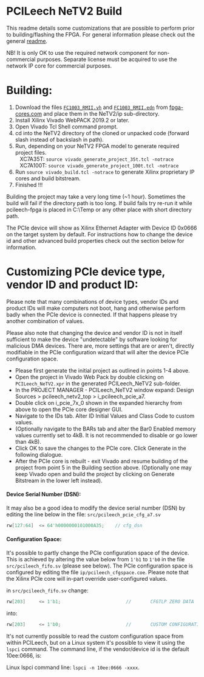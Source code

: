PCILeech NeTV2 Build
=================
This readme details some customizations that are possible to perform prior to building/flashing the FPGA. For general information please check out the general [readme](readme.md).

NB! It is only OK to use the required network component for non-commercial purposes. Separate license must be acquired to use the network IP core for commercial purposes.

Building:
=================
1) Download the files [`FC1003_RMII.vh`](http://www.fpga-cores.com/FC/FC1003_RMII.vh) and [`FC1003_RMII.edn`](http://www.fpga-cores.com/dl/x7/FC1003_RMII.edn) from [fpga-cores.com](http://www.fpga-cores.com) and place them in the NeTV2/ip sub-directory.
1) Install Xilinx Vivado WebPACK 2019.2 or later.
2) Open Vivado Tcl Shell command prompt.
3) cd into the NeTV2 directory of the cloned or unpacked code (forward slash instead of backslash in path).
4) Run, depending on your NeTV2 FPGA model to generate required project files.
<br>&nbsp;&nbsp;&nbsp;XC7A35T: `source vivado_generate_project_35t.tcl -notrace` 
<br>&nbsp;&nbsp;&nbsp;XC7A100T: `source vivado_generate_project_100t.tcl -notrace`
5) Run `source vivado_build.tcl -notrace` to generate Xilinx proprietary IP cores and build bitstream.
6) Finished !!!

Building the project may take a very long time (~1 hour). Sometimes the build will fail if the directory path is too long. If build fails try re-run it while pcileech-fpga is placed in C:\Temp or any other place with short directory path.

The PCIe device will show as Xilinx Ethernet Adapter with Device ID 0x0666 on the target system by default. For instructions how to change the device id and other advanced build properties check out the section below for information.

Customizing PCIe device type, vendor ID and product ID:
=================
Please note that many combinations of device types, vendor IDs and product IDs will make computers not boot, hang and otherwise perform badly when the PCIe device is connected. If that happens please try another combination of values.

Please also note that changing the device and vendor ID is not in itself sufficient to make the device "undetectable" by software looking for malicious DMA devices. There are, more settings that are or aren't, directly modifiable in the PCIe configuration wizard that will alter the device PCIe configuration space.

* Please first generate the initial project as outlined in points 1-4 above.
* Open the project in Vivado Web Pack by double clicking on `PCILeech_NeTV2.xpr` in the generated PCILeech_NeTV2 sub-folder.
* In the PROJECT MANAGER - PCILeech_NeTV2 window expand: Design Sources > pcileech_netv2_top > i_pcileech_pcie_a7.
* Double click on i_pcie_7x_0 shown in the expanded hierarchy from above to open the PCIe core designer GUI.
* Navigate to the IDs tab. Alter ID Initial Values and Class Code to custom values.
* (Optionally navigate to the BARs tab and alter the Bar0 Enabled memory values currently set to 4kB. It is not recommended to disable or go lower than 4kB).
* Click OK to save the changes to the PCIe core. Click Generate in the following dialogue.
* After the PCIe core is rebuilt - exit Vivado and resume building of the project from point 5 in the Building section above. (Optionally one may keep Vivado open and build the project by clicking on Generate Bitstream in the lower left instead).


#### Device Serial Number (DSN):

It may also be a good idea to modify the device serial number (DSN) by editing the line below in the file: `src/pcileech_pcie_cfg_a7.sv`
```verilog
rw[127:64]  <= 64'h0000000101000A35;    // cfg_dsn
```


#### Configuration Space:

It's possible to partly change the PCIe configuration space of the device. This is achieved by altering the value below from `1'b1` to `1'b0` in the file `src/pcileech_fifo.sv` (please see below). The PCIe configuration space is configured by editing the file `ip/pcileech_cfgspace.coe`. Please note that the Xilinx PCIe core will in-part override user-configured values.

in `src/pcileech_fifo.sv` change:
```verilog
rw[203]     <= 1'b1;                        //       CFGTLP ZERO DATA
```
into:
```verilog
rw[203]     <= 1'b0;                        //       CUSTOM CONFIGURATION SPACE ENABLED
```

It's not currently possible to read the custom configuration space from within PCILeech, but on a Linux system it's possible to view it using the `lspci` command. The command line, if the vendor/device id is the default 10ee:0666, is:

Linux lspci command line: `lspci -n 10ee:0666 -xxxx`.
